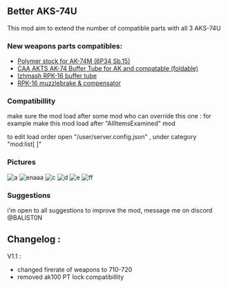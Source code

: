## Better AKS-74U
This mod aim to extend the number of compatible parts with all 3 AKS-74U

### New weapons parts compatibles:
* [Polymer stock for AK-74M (6P34 Sb.15)](https://escapefromtarkov.gamepedia.com/Polymer_stock_for_AK-74M_(6P34_Sb.15) "Polymer stock for AK-74M (6P34 Sb.15)")
* [CAA AKTS AK-74 Buffer Tube for AK and compatable (foldable)](https://escapefromtarkov.gamepedia.com/CAA_AKTS_AK-74_Buffer_Tube_for_AK_and_compatable_(foldable) "CAA AKTS AK-74 Buffer Tube for AK and compatable (foldable)")  
* [Izhmash RPK-16 buffer tube](https://escapefromtarkov.gamepedia.com/Izhmash_RPK-16_buffer_tube "Izhmash RPK-16 buffer tube")
* [RPK-16 muzzlebrake & compensator](https://escapefromtarkov.gamepedia.com/Izhmash_5.45x39_RPK-16_muzzlebrake_%26_compensator "RPK-16 muzzlebrake & compensator")


### Compatibillity

make sure the  mod load after some mod who can override this one :
for example make this mod load after "AllItemsExamined" mod

to edit load order open "/user/server.config.json" , under category "mod:list[ ]"

### Pictures
![a](https://i.ibb.co/chBXdS0/2020-02-29-11-48-0.png)
![enaaa](https://i.ibb.co/XVk1yWV/2020-02-29-11-52-0.png)
![c](https://i.ibb.co/BBbLry9/2020-02-29-11-55-0.png)
![d](https://i.ibb.co/GdmT9yD/2020-02-29-11-59-0.png)
![e](https://i.ibb.co/dP1bRBH/2020-02-29-12-00-0.png)
![ff](https://i.ibb.co/RpRTML7/2020-02-29-12-03-0.png)


### Suggestions
i'm open to all suggestions to improve the mod, message me on discord @BALIST0N


## Changelog :

V1.1 : 
- changed firerate of weapons to 710-720
- removed ak100 PT lock compatibillity